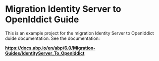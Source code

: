 # Migration Identity Server to OpenIddict Guide

This is an example project for the migration Identity Server to OpenIddict duide documentation. See the documentation:

**https://docs.abp.io/en/abp/6.0/Migration-Guides/IdentityServer_To_OpenIddict**